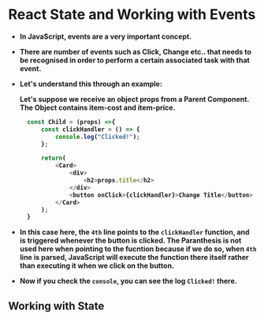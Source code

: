 <p align="justify">
<strong>

# React State and Working with Events

- In JavaScript, events are a very important concept.
- There are number of events such as Click, Change etc.. that needs to be recognised in order to perform a certain associated task with that event.
- Let's understand this through an example:

  Let's suppose we receive an object props from a Parent Component. The Object contains item-cost and item-price.

  ```JavaScript
    const Child = (props) =>{
        const clickHandler = () => {
            console.log("Clicked!");
        };

        return(
            <Card>
                <div>
                    <h2>props.title</h2>
                </div>
                <button onClick={clickHandler}>Change Title</button>
            </Card>
        );
    }
  ```

- In this case here, the `4th` line points to the `clickHandler` function, and is triggered whenever the button is clicked. The Paranthesis is not used here when pointing to the fucntion because if we do so, when `4th` line is parsed, JavaScript will execute the function there itself rather than executing it when we click on the button.

- Now if you check the `console`, you can see the log `Clicked!` there.

## Working with State

</strong>
</p>

